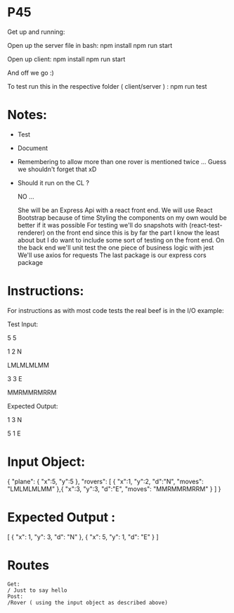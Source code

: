 # P45

Get up and running:

Open up the server file in bash: 
	npm install
	npm run start
	
Open up client:
	npm install
	npm run start
	
And off we go :)

To test run this in the respective folder ( client/server ) :
	npm run test




# Notes:

- Test 
- Document 
- Remembering to allow more than one rover is mentioned twice ... Guess we shouldn't forget that xD
- Should it run on the CL ? 
	
	NO ... 
	
	She will be an Express Api with a react front end.
 	We will use React Bootstrap because of time
	Styling the components on my own would be better if it was possible
	For testing we'll do snapshots with (react-test-renderer) on the front end  since this is by far the part I know the least about 	 but I do want to include some sort of testing on the front end.
	On the back end we'll unit test the one piece of business logic with jest 
	We'll use axios for requests
	The last package is our express cors package
	
# Instructions:

For instructions as with most code tests the real beef is in the I/O example:

Test Input:

5 5

1 2 N

LMLMLMLMM

3 3 E

MMRMMRMRRM

Expected Output:

1 3 N

5 1 E

# Input Object:

{
  "plane": {
     "x":5,
     "y":5
  },
  "rovers": [
	{
		"x":1,
		"y":2,
		"d":"N",
	        "moves": "LMLMLMLMM"
	},{
		"x":3,
		"y":3,
	 	"d":"E",
	        "moves": "MMRMMRMRRM"
	}
  ]
}

# Expected Output :
[ { "x": 1, "y": 3, "d": "N" }, { "x": 5, "y": 1, "d": "E" } ]

# Routes
	Get:
	/ Just to say hello
	Post:
	/Rover ( using the input object as described above)
	
	

